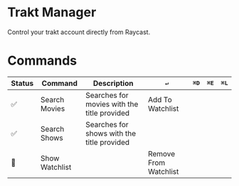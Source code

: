 # Trakt Manager

Control your trakt account directly from Raycast.

# Commands

| Status             | Command        | Description                                 | <kbd>↵</kbd>          | <kbd>⌘</kbd><kbd>D</kbd> | <kbd>⌘</kbd><kbd>E</kbd> | <kbd>⌘</kbd><kbd>L</kbd> |
| ------------------ | -------------- | ------------------------------------------- | --------------------- | ------------------------ | ------------------------ | ------------------------ |
| :white_check_mark: | Search Movies  | Searches for movies with the title provided | Add To Watchlist      |                          |                          |                          |
| :white_check_mark: | Search Shows   | Searches for shows with the title provided  |                       |                          |                          |                          |
| :construction:     | Show Watchlist |                                             | Remove From Watchlist |                          |                          |                          |
